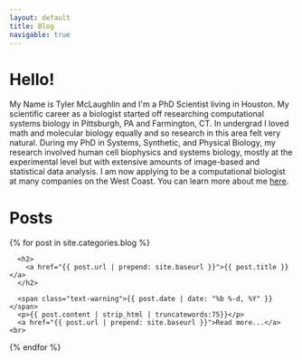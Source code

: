 ```yaml
---
layout: default
title: Blog
navigable: true
---
```


# Hello!

My Name is Tyler McLaughlin and I'm a PhD Scientist living in Houston.  My scientific career  as a biologist started off researching computational systems biology in Pittsburgh, PA and Farmington, CT.  In undergrad I loved math and molecular biology equally and so research in this area felt very natural.  During my PhD in Systems, Synthetic, and Physical Biology, my research involved human cell biophysics and systems biology, mostly at the experimental level but with extensive amounts of image-based and statistical data analysis.   I am now applying to be a computational biologist at many companies on the West Coast.  You can learn more about me [here](www.linkedin.com/in/r-tyler-mclaughlin-phd).

# Posts

<ul style="padding-left:0px;">
  {% for post in site.categories.blog %}

      <h2>
        <a href="{{ post.url | prepend: site.baseurl }}">{{ post.title }}</a>
      </h2>

      <span class="text-warning">{{ post.date | date: "%b %-d, %Y" }}</span>
      <p>{{ post.content | strip_html | truncatewords:75}}</p>
      <a href="{{ post.url | prepend: site.baseurl }}">Read more...</a><br>

  {% endfor %}
</ul>

